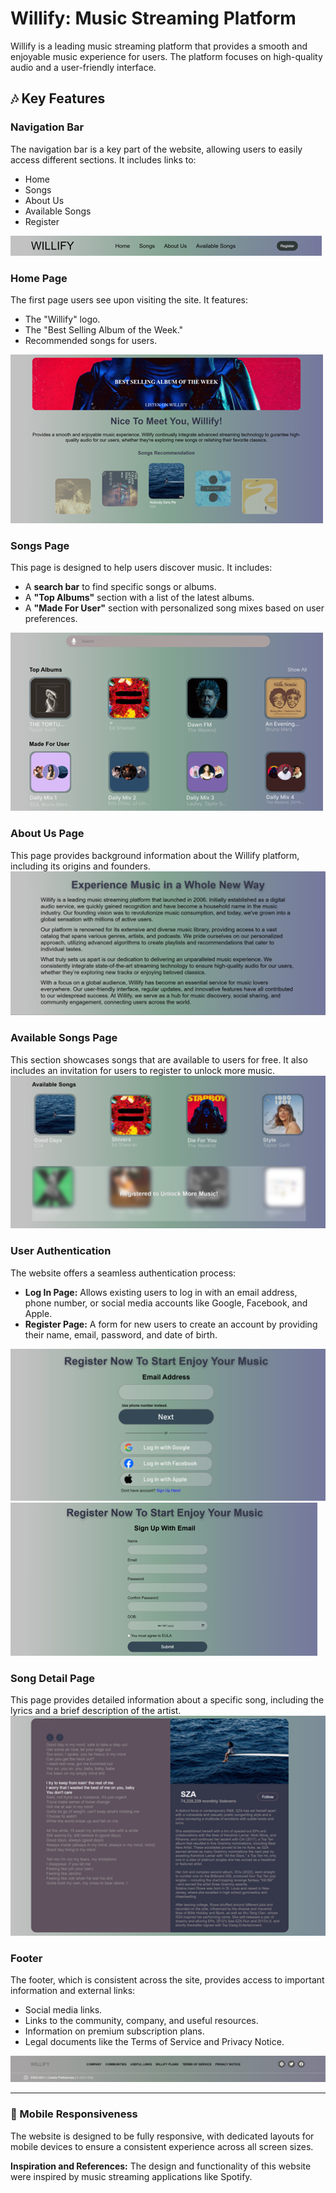 # Willify: Music Streaming Platform

Willify is a leading music streaming platform that provides a smooth and enjoyable music experience for users. The platform focuses on high-quality audio and a user-friendly interface.

## 🎶 Key Features

### Navigation Bar
The navigation bar is a key part of the website, allowing users to easily access different sections. It includes links to:
* Home
* Songs
* About Us
* Available Songs
* Register
<img src="image/1.1.png" alt="Home Page Screenshot 1">

### Home Page
The first page users see upon visiting the site. It features:
* The "Willify" logo.
* The "Best Selling Album of the Week."
* Recommended songs for users.
<img src="image/1.png" alt="Home Page Screenshot 1">

### Songs Page
This page is designed to help users discover music. It includes:
* A **search bar** to find specific songs or albums.
* A **"Top Albums"** section with a list of the latest albums.
* A **"Made For User"** section with personalized song mixes based on user preferences.
<img src="image/2.png" alt="Home Page Screenshot 1">

### About Us Page
This page provides background information about the Willify platform, including its origins and founders.
<img src="image/3.png" alt="Home Page Screenshot 1">

### Available Songs Page
This section showcases songs that are available to users for free. It also includes an invitation for users to register to unlock more music.
<img src="image/4.png" alt="Home Page Screenshot 1">

### User Authentication
The website offers a seamless authentication process:
* **Log In Page:** Allows existing users to log in with an email address, phone number, or social media accounts like Google, Facebook, and Apple.
* **Register Page:** A form for new users to create an account by providing their name, email, password, and date of birth.
<img src="image/5.png" alt="Home Page Screenshot 1">
<img src="image/6.png" alt="Home Page Screenshot 1">

### Song Detail Page
This page provides detailed information about a specific song, including the lyrics and a brief description of the artist.
<img src="image/7.png" alt="Home Page Screenshot 1">

### Footer
The footer, which is consistent across the site, provides access to important information and external links:
* Social media links.
* Links to the community, company, and useful resources.
* Information on premium subscription plans.
* Legal documents like the Terms of Service and Privacy Notice.
<img src="image/8.png" alt="Home Page Screenshot 1">

---
### 📱 Mobile Responsiveness
The website is designed to be fully responsive, with dedicated layouts for mobile devices to ensure a consistent experience across all screen sizes.

**Inspiration and References:**
The design and functionality of this website were inspired by music streaming applications like Spotify.
